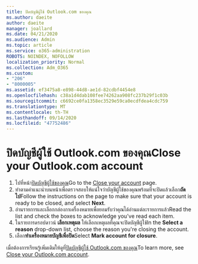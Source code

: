 ```yaml
---
title: ปิดบัญชีผู้ใช้ Outlook.com ของคุณ
ms.author: daeite
author: daeite
manager: joallard
ms.date: 04/21/2020
ms.audience: Admin
ms.topic: article
ms.service: o365-administration
ROBOTS: NOINDEX, NOFOLLOW
localization_priority: Normal
ms.collection: Adm_O365
ms.custom:
- "206"
- "8000005"
ms.assetid: ef3475a8-e898-44d8-ae1d-82cdbf4454e8
ms.openlocfilehash: c38a1d4dab108fee74262aa908fc237b29f1c03b
ms.sourcegitcommit: c6692ce0fa1358ec3529e59ca0ecdfdea4cdc759
ms.translationtype: MT
ms.contentlocale: th-TH
ms.lasthandoff: 09/14/2020
ms.locfileid: "47752486"
---
```

# <a name="close-your-outlookcom-account"></a><span data-ttu-id="996f9-102">ปิดบัญชีผู้ใช้ Outlook.com ของคุณ</span><span class="sxs-lookup"><span data-stu-id="996f9-102">Close your Outlook.com account</span></span>

1. <span data-ttu-id="996f9-103">ไปที่หน้า[ปิดบัญชีผู้ใช้ของคุณ](https://go.microsoft.com/fwlink/p/?linkid=845493)</span><span class="sxs-lookup"><span data-stu-id="996f9-103">Go to the [Close your account](https://go.microsoft.com/fwlink/p/?linkid=845493) page.</span></span>
2. <span data-ttu-id="996f9-104">ทำตามคำแนะนำบนหน้าเพื่อตรวจสอบให้แน่ใจว่าบัญชีผู้ใช้ของคุณพร้อมที่จะปิดแล้วเลือก**ถัดไป**</span><span class="sxs-lookup"><span data-stu-id="996f9-104">Follow the instructions on the page to make sure that your account is ready to be closed, and select **Next**.</span></span>
3. <span data-ttu-id="996f9-105">อ่านรายการและเลือกกล่องกาเครื่องหมายเพื่อยอมรับว่าคุณได้อ่านแต่ละรายการแล้ว</span><span class="sxs-lookup"><span data-stu-id="996f9-105">Read the list and check the boxes to acknowledge you've read each item.</span></span>
4. <span data-ttu-id="996f9-106">ในรายการดรอปดาวน์ **เลือกเหตุผล** ให้เลือกเหตุผลที่คุณจะปิดบัญชีผู้ใช้</span><span class="sxs-lookup"><span data-stu-id="996f9-106">In the **Select a reason** drop-down list, choose the reason you're closing the account.</span></span>
5. <span data-ttu-id="996f9-107">เลือก**ทำเครื่องหมายบัญชีเพื่อปิด**</span><span class="sxs-lookup"><span data-stu-id="996f9-107">Select **Mark account for closure**.</span></span>

<span data-ttu-id="996f9-108">เมื่อต้องการเรียนรู้เพิ่มเติมให้ดูที่[ปิดบัญชีผู้ใช้ Outlook.com ของคุณ](https://support.office.com/article/564b801e-2a47-4cb2-afa8-12ead3185038?wt.mc_id=Office_Outlook_com_Alchemy)</span><span class="sxs-lookup"><span data-stu-id="996f9-108">To learn more, see [Close your Outlook.com account](https://support.office.com/article/564b801e-2a47-4cb2-afa8-12ead3185038?wt.mc_id=Office_Outlook_com_Alchemy).</span></span>
  